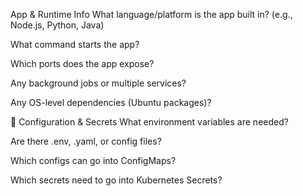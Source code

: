  App & Runtime Info
What language/platform is the app built in? (e.g., Node.js, Python, Java)

What command starts the app?

Which ports does the app expose?

Any background jobs or multiple services?

Any OS-level dependencies (Ubuntu packages)?

🔹 Configuration & Secrets
What environment variables are needed?

Are there .env, .yaml, or config files?

Which configs can go into ConfigMaps?

Which secrets need to go into Kubernetes Secrets?
